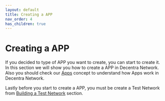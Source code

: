 ```yaml
---
layout: default
title: Creating a APP
nav_order: 4
has_children: true
---
```


# Creating a APP

If you decided to type of APP you want to create, you can start to create it. In this section we will show you how to create a APP in Decentra Network. Also you should check our [Apps](https://docs.decentranetwork.org/concepts/apps.html) concept to understand how Apps work in Decentra Network.

Lastly before you start to create a APP, you must be create a Test Network from [Building a Test Network](https://docs.decentranetwork.org/building_test_network/) section.
